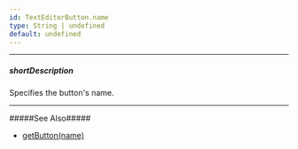 ```yaml
---
id: TextEditorButton.name
type: String | undefined
default: undefined
---
```

---
##### shortDescription
Specifies the button's name.

---
#####See Also#####
- [getButton(name)](/api-reference/10%20UI%20Components/dxTextEditor/3%20Methods/getButton(name).md '{basewidgetpath}/Methods/#getButtonname')